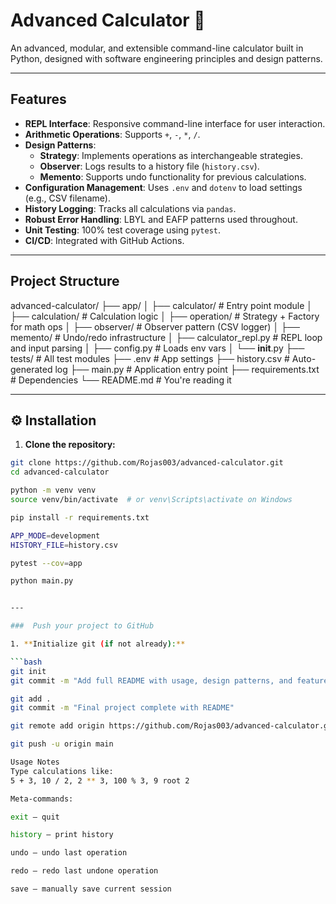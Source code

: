 # Advanced Calculator 🧮

An advanced, modular, and extensible command-line calculator built in Python, designed with software engineering principles and design patterns.

---

##  Features

- **REPL Interface**: Responsive command-line interface for user interaction.
- **Arithmetic Operations**: Supports `+`, `-`, `*`, `/`.
- **Design Patterns**:
  - **Strategy**: Implements operations as interchangeable strategies.
  - **Observer**: Logs results to a history file (`history.csv`).
  - **Memento**: Supports undo functionality for previous calculations.
- **Configuration Management**: Uses `.env` and `dotenv` to load settings (e.g., CSV filename).
- **History Logging**: Tracks all calculations via `pandas`.
- **Robust Error Handling**: LBYL and EAFP patterns used throughout.
- **Unit Testing**: 100% test coverage using `pytest`.
- **CI/CD**: Integrated with GitHub Actions.

---

##  Project Structure
advanced-calculator/
├── app/
│   ├── calculator/              # Entry point module
│   ├── calculation/             # Calculation logic
│   ├── operation/               # Strategy + Factory for math ops
│   ├── observer/                # Observer pattern (CSV logger)
│   ├── memento/                 # Undo/redo infrastructure
│   ├── calculator_repl.py       # REPL loop and input parsing
│   ├── config.py                # Loads env vars
│   └── __init__.py
├── tests/                       # All test modules
├── .env                         # App settings
├── history.csv                  # Auto-generated log
├── main.py                      # Application entry point
├── requirements.txt             # Dependencies
└── README.md                    # You're reading it


---

## ⚙️ Installation

1. **Clone the repository:**

```bash
git clone https://github.com/Rojas003/advanced-calculator.git
cd advanced-calculator

python -m venv venv
source venv/bin/activate  # or venv\Scripts\activate on Windows

pip install -r requirements.txt

APP_MODE=development
HISTORY_FILE=history.csv

pytest --cov=app

python main.py


---

###  Push your project to GitHub

1. **Initialize git (if not already):**

```bash
git init
git commit -m "Add full README with usage, design patterns, and features"

git add .
git commit -m "Final project complete with README"

git remote add origin https://github.com/Rojas003/advanced-calculator.git

git push -u origin main

Usage Notes
Type calculations like:
5 + 3, 10 / 2, 2 ** 3, 100 % 3, 9 root 2

Meta-commands:

exit – quit

history – print history

undo – undo last operation

redo – redo last undone operation

save – manually save current session